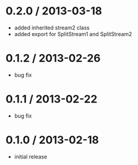 # 0.2.0 / 2013-03-18

  - added inherited stream2 class
  - added export for SplitStream1 and SplitStream2

# 0.1.2 / 2013-02-26

  - bug fix

# 0.1.1 / 2013-02-22

  - bug fix

# 0.1.0 / 2013-02-18

  - initial release

